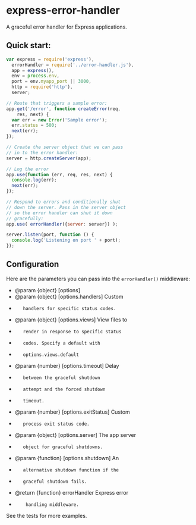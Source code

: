 express-error-handler
=====================

A graceful error handler for Express applications.

## Quick start:

```js
var express = require('express'),
  errorHandler = require('../error-handler.js'),
  app = express(),
  env = process.env,
  port = env.myapp_port || 3000,
  http = require('http'),
  server;

// Route that triggers a sample error:
app.get('/error', function createError(req,
    res, next) {
  var err = new Error('Sample error');
  err.status = 500;
  next(err);
});

// Create the server object that we can pass
// in to the error handler:
server = http.createServer(app);

// Log the error
app.use(function (err, req, res, next) {
  console.log(err);
  next(err);
});

// Respond to errors and conditionally shut
// down the server. Pass in the server object
// so the error handler can shut it down
// gracefully:
app.use( errorHandler({server: server}) );

server.listen(port, function () {
  console.log('Listening on port ' + port);
});
```

## Configuration

Here are the parameters you can pass into the `errorHandler()` middleware:

* @param {object} [options]
* @param {object} [options.handlers] Custom
*        handlers for specific status codes.
* @param {object} [options.views] View files to 
*        render in response to specific status 
*        codes. Specify a default with
*        options.views.default
* @param {number} [options.timeout] Delay 
*        between the graceful shutdown
*        attempt and the forced shutdown
*        timeout.
* @param {number} [options.exitStatus] Custom 
*        process exit status code.
* @param {object} [options.server] The app server
*        object for graceful shutdowns.
* @param {function} [options.shutdown] An
*        alternative shutdown function if the
*        graceful shutdown fails.
* @return {function} errorHandler Express error 
*         handling middleware.

See the tests for more examples.
